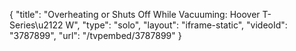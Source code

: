{
    "title": "Overheating or Shuts Off While Vacuuming: Hoover T-Series\u2122 W",
    "type": "solo",
    "layout": "iframe-static",
    "videoId": "3787899",
    "url": "\/tvpembed\/3787899"
}